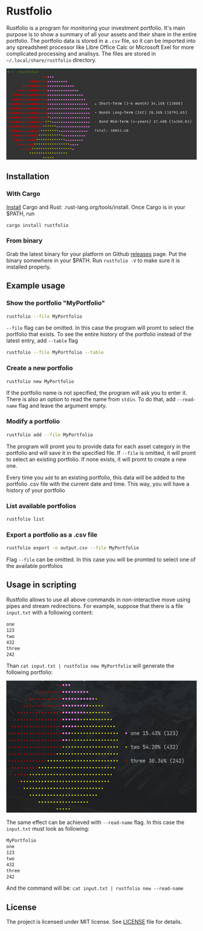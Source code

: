# Rustfolio

Rustfolio is a program for monitoring your investment portfolio. It's main purpose is to show a summary of all your assets and their share in the entire portfolio. The portfolio data is stored in a `.csv` file, so it can be imported into any spreadsheet processor like Libre Office Calc or Microsoft Exel for more complicated processing and analisys. The files are stored in `~/.local/share/rustfolio` directory.

![Showcase](screenshots/showcase.png)

## Installation

### With Cargo

[Install](https://www.rust-lang.org/tools/install) Cargo and Rust: .rust-lang.org/tools/install. Once Cargo is in your $PATH, run

```sh
cargo install rustfolio
```

### From binary

Grab the latest binary for your platform on Github [releases](https://github.com/Melesar/rustfolio/releases) page. Put the binary somewhere in your $PATH. Run `rustfolio -V` to make sure it is installed properly.

## Example usage

### Show the portfolio "MyPortfolio"

```sh
rustfolio --file MyPortfolio
```

`--file` flag can be omitted. In this case the program will promt to select the portfolio that exists.
To see the entire history of the portfolio instead of the latest entry, add `--table` flag

```sh
rustfolio --file MyPortfolio --table
```

### Create a new portfolio

```sh
rustfolio new MyPortfolio
```

If the portfolio name is not specified, the program will ask you to enter it. There is also an option to read the name from `stdin`. To do that, add `--read-name` flag and leave the argument empty.

### Modify a portfolio

```sh
rustfolio add --file MyPortfolio
```

The program will promt you to provide data for each asset category in the portfolio and will save it in the specified file. If `--file` is omitted, it will promt to select an existing portfolio. If none exists, it will promt to create a new one.

Every time you `add` to an existing portfolio, this data will be added to the portfolio .csv file with the current date and time. This way, you will have a history of your portfolio

### List available portfolios

```sh
rustfolio list
```

### Export a portfolio as a .csv file

```sh
rustfolio export -o output.csv --file MyPortfolio
```

Flag `--file` can be omitted. In this case you will be promted to select one of the available portfolios

## Usage in scripting

Rustfolio allows to use all above commands in non-interactive move using pipes and stream redirections. For example, suppose that there is a file `input.txt` with a following content:

```
one
123
two
432
three
242
```

Than `cat input.txt | rustfolio new MyPortfolio` will generate the following portfolio:

![Non-interactive new](screenshots/non-interactive-new.png)

The same effect can be achieved with `--read-name` flag. In this case the `input.txt` must look as following:

```
MyPortfolio
one
123
two
432
three
242
```

And the command will be: `cat input.txt | rustfolio new --read-name`

## License

The project is licensed under MIT license. See [LICENSE](https://github.com/Melesar/rustfolio/blob/development/LICENSE) file for details.
